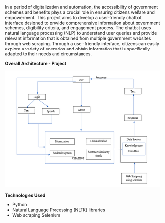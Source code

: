 In a period of digitalization and automation, the accessibility of government schemes and benefits plays a crucial role in ensuring citizens welfare and empowerment. 
This project aims to develop a user-friendly chatbot interface designed to provide comprehensive information about government schemes, eligibility criteria, and engagement process. 
The chatbot uses natural language processing (NLP) to understand user queries and provide relevant information that is obtained from multiple government websites through web scraping. 
Through a user-friendly interface, citizens can easily explore a variety of scenarios and obtain information that is specifically adapted to their needs and circumstances.

**Overall Architecture - Project**

![Architecture diagram.png](https://github.com/PugazhendhiVelu/Scheme-Bot/blob/main/Architecture%20diagram.png)


**Technologies Used**
* Python
* Natural Language Processing (NLTK) libraries
* Web scraping Selenium

